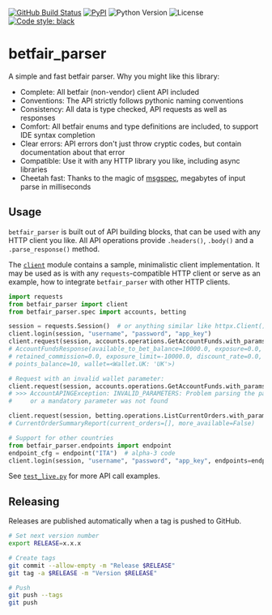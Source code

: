 [![GitHub Build Status](https://img.shields.io/github/actions/workflow/status/limx0/betfair_parser/build.yml?branch=main&logo=github)](https://github.com/limx0/betfair_parser/actions)
[![PyPI](https://img.shields.io/pypi/v/betfair_parser.svg?style=flat)](https://pypi.org/project/betfair_parser/)
![Python Version](https://img.shields.io/pypi/pyversions/betfair_parser)
![License](https://img.shields.io/github/license/limx0/betfair_parser)
[![Code style: black](https://img.shields.io/badge/code%20style-black-000000.svg)](https://github.com/psf/black)

# betfair_parser

A simple and fast betfair parser. Why you might like this library:

- Complete: All betfair (non-vendor) client API included
- Conventions: The API strictly follows pythonic naming conventions
- Consistency: All data is type checked, API requests as well as responses
- Comfort: All betfair enums and type definitions are included, to support IDE syntax completion
- Clear errors: API errors don't just throw cryptic codes, but contain documentation about that error
- Compatible: Use it with any HTTP library you like, including async libraries
- Cheetah fast: Thanks to the magic of [msgspec](https://github.com/jcrist/msgspec), megabytes of input
parse in milliseconds


## Usage

`betfair_parser` is built out of API building blocks, that can be used with any HTTP client
you like. All API operations provide `.headers()`, `.body()` and a `.parse_response()` method.

The [`client`](https://github.com/limx0/betfair_parser/blob/main/betfair_parser/client.py) module
contains a sample, minimalistic client implementation. It may be used as is with any `requests`-compatible
HTTP client or serve as an example, how to integrate `betfair_parser` with other HTTP clients.

```python
import requests
from betfair_parser import client
from betfair_parser.spec import accounts, betting

session = requests.Session()  # or anything similar like httpx.Client()
client.login(session, "username", "password", "app_key")
client.request(session, accounts.operations.GetAccountFunds.with_params())
# AccountFundsResponse(available_to_bet_balance=10000.0, exposure=0.0,
# retained_commission=0.0, exposure_limit=-10000.0, discount_rate=0.0,
# points_balance=10, wallet=<Wallet.UK: 'UK'>)

# Request with an invalid wallet parameter:
client.request(session, accounts.operations.GetAccountFunds.with_params(wallet="AUS"))
# >>> AccountAPINGException: INVALID_PARAMETERS: Problem parsing the parameters,
#     or a mandatory parameter was not found

client.request(session, betting.operations.ListCurrentOrders.with_params())
# CurrentOrderSummaryReport(current_orders=[], more_available=False)

# Support for other countries
from betfair_parser.endpoints import endpoint
endpoint_cfg = endpoint("ITA")  # alpha-3 code
client.login(session, "username", "password", "app_key", endpoints=endpoint_cfg)
```

See [`test_live.py`](https://github.com/limx0/betfair_parser/blob/main/tests/integration/test_live.py)
for more API call examples.


## Releasing

Releases are published automatically when a tag is pushed to GitHub.

```bash
# Set next version number
export RELEASE=x.x.x

# Create tags
git commit --allow-empty -m "Release $RELEASE"
git tag -a $RELEASE -m "Version $RELEASE"

# Push
git push --tags
git push
```
